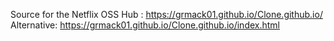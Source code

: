 Source for the Netflix OSS Hub : https://grmack01.github.io/Clone.github.io/
Alternative: https://grmack01.github.io/Clone.github.io/index.html
